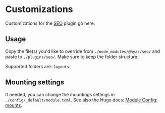 # Customizations

Customizations for the [SEO](https://github.com/gethyas/seo) plugin go here.

## Usage

Copy the file(s) you'd like to override from `./node_modules/@hyas/seo/` and paste to `./plugins/seo/`. Make sure to keep the folder structure.

Supported folders are: `layouts`.

## Mounting settings

If needed, you can change the mountings settings in `./config/_default/module.toml`. See also the Hugo docs: [Module Config: mounts](https://gohugo.io/hugo-modules/configuration/#module-config-mounts).
